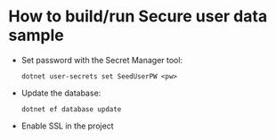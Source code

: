 # How to build/run Secure user data sample

* Set password with the Secret Manager tool:

  `dotnet user-secrets set SeedUserPW <pw>`

* Update the database:

	`dotnet ef database update`

* Enable SSL in the project
